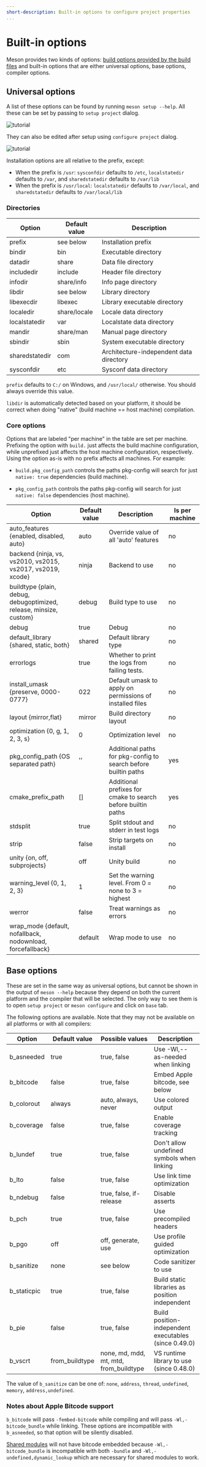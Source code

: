 ```yaml
---
short-description: Built-in options to configure project properties
...
```


# Built-in options

Meson provides two kinds of options: [build options provided by the
build files](Build-options.md) and built-in options that are either
universal options, base options, compiler options.

## Universal options

A list of these options can be found by running `meson setup --help`. All
these can be set by passing to `setup project` dialog.

![tutorial](images/setup-dialog.png)

They can also be edited after setup using `configure project` dialog.

![tutorial](images/configure-dialog.png)

Installation options are all relative to the prefix, except:

* When the prefix is `/usr`: `sysconfdir` defaults to `/etc`, `localstatedir` defaults to `/var`, and `sharedstatedir` defaults to `/var/lib`
* When the prefix is `/usr/local`: `localstatedir` defaults to `/var/local`, and `sharedstatedir` defaults to `/var/local/lib`

### Directories

| Option                               | Default value | Description |
| ------                               | ------------- | ----------- |
| prefix                               | see below     | Installation prefix |
| bindir                               | bin           | Executable directory |
| datadir                              | share         | Data file directory |
| includedir                           | include       | Header file directory |
| infodir                              | share/info    | Info page directory |
| libdir                               | see below     | Library directory |
| libexecdir                           | libexec       | Library executable directory |
| localedir                            | share/locale  | Locale data directory |
| localstatedir                        | var           | Localstate data directory |
| mandir                               | share/man     | Manual page directory |
| sbindir                              | sbin          | System executable directory |
| sharedstatedir                       | com           | Architecture-independent data directory |
| sysconfdir                           | etc           | Sysconf data directory |


`prefix` defaults to `C:/` on Windows, and `/usr/local/` otherwise. You should always
override this value.

`libdir` is automatically detected based on your platform, it should be
correct when doing "native" (build machine == host machine) compilation.

### Core options

Options that are labeled "per machine" in the table are set per machine.
Prefixing the option with `build.` just affects the build machine configuration,
while unprefixed just affects the host machine configuration, respectively.
Using the option as-is with no prefix affects all machines. For example:

 - `build.pkg_config_path` controls the paths pkg-config will search for just
   `native: true` dependencies (build machine).

 - `pkg_config_path` controls the paths pkg-config will search for just
   `native: false` dependencies (host machine).

| Option                               | Default value | Description                                                    | Is per machine |
| ------                               | ------------- | -----------                                                    | -------------- |
| auto_features {enabled, disabled, auto} | auto       | Override value of all 'auto' features                          | no             |
| backend {ninja, vs,<br>vs2010, vs2015, vs2017, vs2019, xcode} | ninja | Backend to use                                | no             |
| buildtype {plain, debug,<br>debugoptimized, release, minsize, custom} | debug |  Build type to use                    | no             |
| debug                                | true          | Debug                                                          | no             |
| default_library {shared, static, both} | shared      | Default library type                                           | no             |
| errorlogs                            | true          | Whether to print the logs from failing tests.                  | no             |
| install_umask {preserve, 0000-0777}  | 022           | Default umask to apply on permissions of installed files       | no             |
| layout {mirror,flat}                 | mirror        | Build directory layout                                         | no             |
| optimization {0, g, 1, 2, 3, s}      | 0             | Optimization level                                             | no             |
| pkg_config_path {OS separated path}  | ''            | Additional paths for pkg-config to search before builtin paths | yes            |
| cmake_prefix_path                    | []            | Additional prefixes for cmake to search before builtin paths   | yes            |
| stdsplit                             | true          | Split stdout and stderr in test logs                           | no             |
| strip                                | false         | Strip targets on install                                       | no             |
| unity {on, off, subprojects}         | off           | Unity build                                                    | no             |
| warning_level {0, 1, 2, 3}           | 1             | Set the warning level. From 0 = none to 3 = highest            | no             |
| werror                               | false         | Treat warnings as errors                                       | no             |
| wrap_mode {default, nofallback,<br>nodownload, forcefallback} | default | Wrap mode to use                            | no             |

## Base options

These are set in the same way as universal options, but cannot be shown in the
output of `meson --help` because they depend on both the current platform and
the compiler that will be selected. The only way to see them is to open `setup project`
or `meson configure` and click on `base` tab.

The following options are available. Note that they may not be available on all
platforms or with all compilers:

| Option      | Default value | Possible values         | Description |
| ----------- | ------------- | ---------------         | ----------- |
| b_asneeded  | true          | true, false             | Use -Wl,--as-needed when linking |
| b_bitcode   | false         | true, false             | Embed Apple bitcode, see below |
| b_colorout  | always        | auto, always, never     | Use colored output |
| b_coverage  | false         | true, false             | Enable coverage tracking |
| b_lundef    | true          | true, false             | Don't allow undefined symbols when linking |
| b_lto       | false         | true, false             | Use link time optimization |
| b_ndebug    | false         | true, false, if-release | Disable asserts |
| b_pch       | true          | true, false             | Use precompiled headers |
| b_pgo       | off           | off, generate, use      | Use profile guided optimization |
| b_sanitize  | none          | see below               | Code sanitizer to use |
| b_staticpic | true          | true, false             | Build static libraries as position independent |
| b_pie       | false         | true, false             | Build position-independent executables (since 0.49.0)|
| b_vscrt     | from_buildtype| none, md, mdd, mt, mtd, from_buildtype | VS runtime library to use (since 0.48.0) |

The value of `b_sanitize` can be one of: `none`, `address`, `thread`,
`undefined`, `memory`, `address,undefined`.

### Notes about Apple Bitcode support

`b_bitcode` will pass `-fembed-bitcode` while compiling and will pass
`-Wl,-bitcode_bundle` while linking. These options are incompatible with
`b_asneeded`, so that option will be silently disabled.

[Shared modules](Reference-manual.md#shared_module) will not have bitcode
embedded because `-Wl,-bitcode_bundle` is incompatible with both `-bundle` and
`-Wl,-undefined,dynamic_lookup` which are necessary for shared modules to work.
